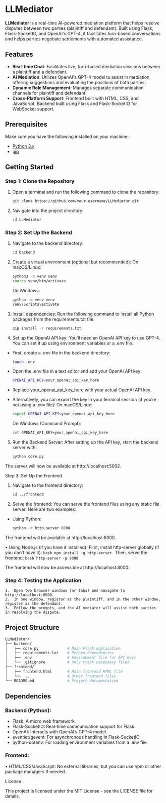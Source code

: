 # LLMediator

**LLMediator** is a real-time AI-powered mediation platform that helps resolve disputes between two parties (plaintiff and defendant). Built using Flask, Flask-SocketIO, and OpenAI's GPT-4, it facilitates turn-based conversations and helps parties negotiate settlements with automated assistance.

## Features

- **Real-time Chat**: Facilitates live, turn-based mediation sessions between a plaintiff and a defendant.
- **AI Mediation**: Utilizes OpenAI's GPT-4 model to assist in mediation, offering suggestions and evaluating the positions of both parties.
- **Dynamic Role Management**: Manages separate communication channels for plaintiff and defendant.
- **Cross-Platform Support**: Frontend built with HTML, CSS, and JavaScript; Backend built using Flask and Flask-SocketIO for WebSocket support.

## Prerequisites

Make sure you have the following installed on your machine:

- [Python 3.x](https://www.python.org/downloads/)
- [pip](https://pip.pypa.io/en/stable/installation/)

## Getting Started

### Step 1: Clone the Repository

1. Open a terminal and run the following command to clone the repository:

   ```bash
   git clone https://github.com/your-username/LLMediator.git
   ```
   
2.	Navigate into the project directory:
       
    ```bash
    cd LLMediator
    ```
### Step 2: Set Up the Backend

1. Navigate to the backend directory:
 
    ```bash
    cd backend
    ```

2. Create a virtual environment (optional but recommended):
On macOS/Linux:
   
    ```bash
    python3 -m venv venv
    source venv/bin/activate
    ```

    On Windows:

    ```bash
    python -m venv venv
    venv\Scripts\activate
    ```

4.	Install dependencies:
Run the following command to install all Python packages from the requirements.txt file:
    ```bash
    pip install -r requirements.txt
    ```
5.	Set up the OpenAI API key:
You’ll need an OpenAI API key to use GPT-4. You can set it up using environment variables or a .env file.
- First, create a .env file in the backend directory:
    ```bash
    touch .env
    ```
- Open the .env file in a text editor and add your OpenAI API key:
    ```bash
    OPENAI_API_KEY=your_openai_api_key_here
    ```
- Replace your_openai_api_key_here with your actual OpenAI API key.

- Alternatively, you can export the key in your terminal session (if you’re not using a .env file):
  On macOS/Linux:
    ```bash
    export OPENAI_API_KEY=your_openai_api_key_here
    ```
    On Windows (Command Prompt):
    ```bash
    set OPENAI_API_KEY=your_openai_api_key_here
    ```
5.	Run the Backend Server:
After setting up the API key, start the backend server with:
    ```bash
    python core.py
    ```
The server will now be available at http://localhost:5002.

Step 3: Set Up the Frontend

1.	Navigate to the frontend directory:
    ```bash
    cd ../frontend
    ```
2.	Serve the frontend:
You can serve the frontend files using any static file server. Here are two examples:
- Using Python:
    ```bash
    python -m http.server 8000
    ```
The frontend will be available at http://localhost:8000.

•	Using Node.js (if you have it installed):
First, install http-server globally (if you don’t have it):
    ```bash
    npm install -g http-server
    ```
Then, serve the frontend:
    ```bash
    http-server -p 8000
    ```

The frontend will now be accessible at http://localhost:8000.
    
### Step 4: Testing the Application

	1.	Open two browser windows (or tabs) and navigate to http://localhost:8000.
	2.	In one window, register as the plaintiff, and in the other window, register as the defendant.
	3.	Follow the prompts, and the AI mediator will assist both parties in resolving the dispute.

## Project Structure
```bash
LLMediator/
├── backend/
│   ├── core.py             # Main Flask application
│   ├── requirements.txt    # Python dependencies
│   ├── .env                # Environment file for API keys
│   └── .gitignore          # only track necessary files
├── frontend/
│   ├── frontend.html       # Main frontend HTML file
│   └── ...                 # Other frontend files
└── README.md               # Project documentation
```

## Dependencies

### Backend (Python):

- Flask: A micro web framework.
- Flask-SocketIO: Real-time communication support for Flask.
- OpenAI: Interacts with OpenAI’s GPT-4 model.
- eventlet/gevent: For asynchronous handling in Flask-SocketIO.
- python-dotenv: For loading environment variables from a .env file.

### Frontend:

•	HTML/CSS/JavaScript: No external libraries, but you can use npm or other package managers if needed.

License

This project is licensed under the MIT License - see the LICENSE file for details.
